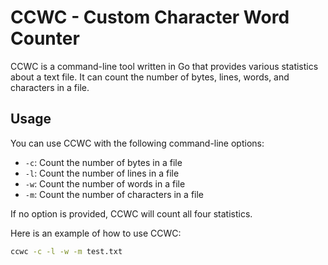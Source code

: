# CCWC - Custom Character Word Counter

CCWC is a command-line tool written in Go that provides various statistics about a text file. It can count the number of bytes, lines, words, and characters in a file.

## Usage

You can use CCWC with the following command-line options:

- `-c`: Count the number of bytes in a file
- `-l`: Count the number of lines in a file
- `-w`: Count the number of words in a file
- `-m`: Count the number of characters in a file

If no option is provided, CCWC will count all four statistics.

Here is an example of how to use CCWC:

```sh
ccwc -c -l -w -m test.txt
```
